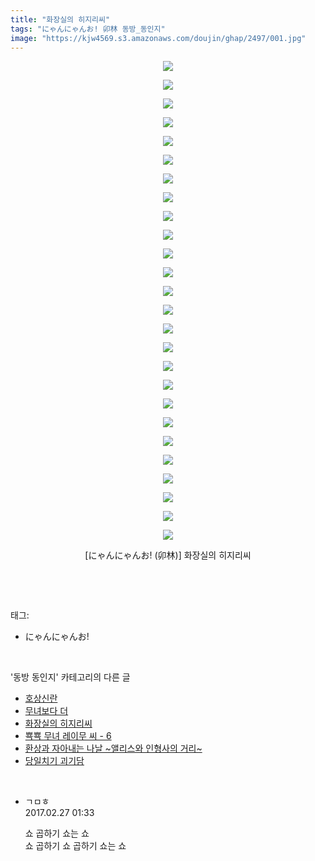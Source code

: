 ```yaml
---
title: "화장실의 히지리씨"
tags: "にゃんにゃんお! 卯林 동방_동인지"
image: "https://kjw4569.s3.amazonaws.com/doujin/ghap/2497/001.jpg"
---
```

<div class="article">
<p style="text-align: center; clear: none; float: none;"><img src="{{ site.imgserver3 }}/ghap/2497/001.jpg"/></p>
<p style="text-align: center; clear: none; float: none;"><img src="{{ site.imgserver3 }}/ghap/2497/002.jpg"/></p>
<p style="text-align: center; clear: none; float: none;"><img src="{{ site.imgserver3 }}/ghap/2497/003.jpg"/></p>
<p style="text-align: center; clear: none; float: none;"><img src="{{ site.imgserver3 }}/ghap/2497/004.jpg"/></p>
<p style="text-align: center; clear: none; float: none;"><img src="{{ site.imgserver3 }}/ghap/2497/005.jpg"/></p>
<p style="text-align: center; clear: none; float: none;"><img src="{{ site.imgserver3 }}/ghap/2497/006.jpg"/></p>
<p style="text-align: center; clear: none; float: none;"><img src="{{ site.imgserver3 }}/ghap/2497/007.jpg"/></p>
<p style="text-align: center; clear: none; float: none;"><img src="{{ site.imgserver3 }}/ghap/2497/008.jpg"/></p>
<p style="text-align: center; clear: none; float: none;"><img src="{{ site.imgserver3 }}/ghap/2497/009.jpg"/></p>
<p style="text-align: center; clear: none; float: none;"><img src="{{ site.imgserver3 }}/ghap/2497/010.jpg"/></p>
<p style="text-align: center; clear: none; float: none;"><img src="{{ site.imgserver3 }}/ghap/2497/011.jpg"/></p>
<p style="text-align: center; clear: none; float: none;"><img src="{{ site.imgserver3 }}/ghap/2497/012.jpg"/></p>
<p style="text-align: center; clear: none; float: none;"><img src="{{ site.imgserver3 }}/ghap/2497/013.jpg"/></p>
<p style="text-align: center; clear: none; float: none;"><img src="{{ site.imgserver3 }}/ghap/2497/014.jpg"/></p>
<p style="text-align: center; clear: none; float: none;"><img src="{{ site.imgserver3 }}/ghap/2497/015.jpg"/></p>
<p style="text-align: center; clear: none; float: none;"><img src="{{ site.imgserver3 }}/ghap/2497/016.jpg"/></p>
<p style="text-align: center; clear: none; float: none;"><img src="{{ site.imgserver3 }}/ghap/2497/017.jpg"/></p>
<p style="text-align: center; clear: none; float: none;"><img src="{{ site.imgserver3 }}/ghap/2497/018.jpg"/></p>
<p style="text-align: center; clear: none; float: none;"><img src="{{ site.imgserver3 }}/ghap/2497/019.jpg"/></p>
<p style="text-align: center; clear: none; float: none;"><img src="{{ site.imgserver3 }}/ghap/2497/020.jpg"/></p>
<p style="text-align: center; clear: none; float: none;"><img src="{{ site.imgserver3 }}/ghap/2497/021.jpg"/></p>
<p style="text-align: center; clear: none; float: none;"><img src="{{ site.imgserver3 }}/ghap/2497/022.jpg"/></p>
<p style="text-align: center; clear: none; float: none;"><img src="{{ site.imgserver3 }}/ghap/2497/023.jpg"/></p>
<p style="text-align: center; clear: none; float: none;"><img src="{{ site.imgserver3 }}/ghap/2497/024.jpg"/></p>
<p style="text-align: center; clear: none; float: none;"><img src="{{ site.imgserver3 }}/ghap/2497/025.jpg"/></p>
<p style="text-align: center; clear: none; float: none;"><img src="{{ site.imgserver3 }}/ghap/2497/026.jpg"/></p>
<p style="text-align: center; clear: none; float: none;">[にゃんにゃんお! (卯林)] 화장실의 히지리씨</p>
<p><br/></p>
</div><br/>
<div class="tagTrail">
<p>태그: </p>
<ul>
<li>にゃんにゃんお!</li>
</ul>
</div><br/>
<div class="another">
<p>'동방 동인지' 카테고리의 다른 글</p>
<ul>
<li><a href="/ghap_2500">호상신란</a></li>
<li><a href="/ghap_2498">무녀보다 더</a></li>
<li><a href="/ghap_2497">화장실의 히지리씨</a></li>
<li><a href="/ghap_2496">뾱뾱 무녀 레이무 씨 - 6</a></li>
<li><a href="/ghap_2494">환상과 자아내는 나날 ~앨리스와 인형사의 거리~</a></li>
<li><a href="/ghap_2492">당일치기 괴기담</a></li>
</ul>
</div><br/>
<div class="cb_module cb_fluid">
<div class="cb_wrt cb_profile">
<div class="comment">
<ul>
<li class="cb_thumb_off" id="comment14926423">
<div class="cb_comment_area">
<div class="cb_info_area">
<div class="cb_section">
<span class="cb_nick_name">ㄱㅁㅎ</span>
</div>
<div class="cb_section">
<span class="cb_date">2017.02.27 01:33 </span>
</div>
</div>
<div class="cb_dsc_comment">
<p class="cb_dsc">
											쇼 곱하기 쇼는 쇼<br/>
쇼 곱하기 쇼 곱하기 쇼는 쇼
										</p>
</div>
</div></li>
</ul>
</div>
</div><!-- commentList close -->
</div><br/>
